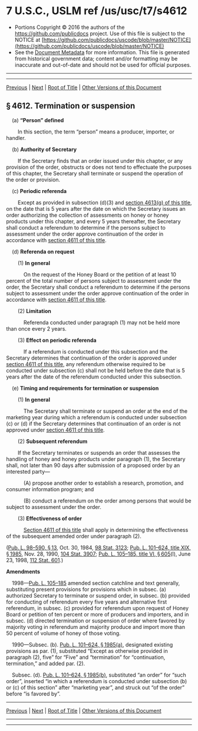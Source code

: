 ---
---

# 7 U.S.C., USLM ref /us/usc/t7/s4612

* Portions Copyright © 2016 the authors of the https://github.com/publicdocs project.
  Use of this file is subject to the NOTICE at [https://github.com/publicdocs/uscode/blob/master/NOTICE](https://github.com/publicdocs/uscode/blob/master/NOTICE)
* See the [Document Metadata](././../../../..//README.md) for more information.
  This file is generated from historical government data; content and/or formatting may be inaccurate and out-of-date and should not be used for official purposes.

----------
----------

[Previous](./../../../..//us/usc/t7/ch77/m__us_usc_t7_s4611.md) | [Next](./../../../..//us/usc/t7/ch77/m__us_usc_t7_s4613.md) | [Root of Title](./../../../../) | [Other Versions of this Document](https://publicdocs.github.io/go/links?ns=uslm&ref=%2Fus%2Fusc%2Ft7%2Fs4612)

## § 4612. Termination or suspension

    (a) __“Person” defined__ 

        In this section, the term “person” means a producer, importer, or handler.

    (b) __Authority of Secretary__ 

        If the Secretary finds that an order issued under this chapter, or any provision of the order, obstructs or does not tend to effectuate the purposes of this chapter, the Secretary shall terminate or suspend the operation of the order or provision.

    (c) __Periodic referenda__ 

        Except as provided in subsection (d)(3) and [section 4613(g) of this title][/us/usc/t7/s4613/g], on the date that is 5 years after the date on which the Secretary issues an order authorizing the collection of assessments on honey or honey products under this chapter, and every 5 years thereafter, the Secretary shall conduct a referendum to determine if the persons subject to assessment under the order approve continuation of the order in accordance with [section 4611 of this title][/us/usc/t7/s4611].

    (d) __Referenda on request__ 

        (1) __In general__ 

            On the request of the Honey Board or the petition of at least 10 percent of the total number of persons subject to assessment under the order, the Secretary shall conduct a referendum to determine if the persons subject to assessment under the order approve continuation of the order in accordance with [section 4611 of this title][/us/usc/t7/s4611].

        (2) __Limitation__ 

            Referenda conducted under paragraph (1) may not be held more than once every 2 years.

        (3) __Effect on periodic referenda__ 

            If a referendum is conducted under this subsection and the Secretary determines that continuation of the order is approved under [section 4611 of this title][/us/usc/t7/s4611], any referendum otherwise required to be conducted under subsection (c) shall not be held before the date that is 5 years after the date of the referendum conducted under this subsection.

    (e) __Timing and requirements for termination or suspension__ 

        (1) __In general__ 

            The Secretary shall terminate or suspend an order at the end of the marketing year during which a referendum is conducted under subsection (c) or (d) if the Secretary determines that continuation of an order is not approved under [section 4611 of this title][/us/usc/t7/s4611].

        (2) __Subsequent referendum__ 

        If the Secretary terminates or suspends an order that assesses the handling of honey and honey products under paragraph (1), the Secretary shall, not later than 90 days after submission of a proposed order by an interested party—

            (A) propose another order to establish a research, promotion, and consumer information program; and

            (B) conduct a referendum on the order among persons that would be subject to assessment under the order.

        (3) __Effectiveness of order__ 

            [Section 4611 of this title][/us/usc/t7/s4611] shall apply in determining the effectiveness of the subsequent amended order under paragraph (2).

([Pub. L. 98–590, § 13][/us/pl/98/590/s13], Oct. 30, 1984, [98 Stat. 3123][/us/stat/98/3123]; [Pub. L. 101–624, title XIX, § 1985][/us/pl/101/624/s1985], Nov. 28, 1990, [104 Stat. 3907][/us/stat/104/3907]; [Pub. L. 105–185, title VI, § 605][/us/pl/105/185/s605](l), June 23, 1998, [112 Stat. 601][/us/stat/112/601].)

 __Amendments__ 

    1998—[Pub. L. 105–185][/us/pl/105/185] amended section catchline and text generally, substituting present provisions for provisions which in subsec. (a) authorized Secretary to terminate or suspend order, in subsec. (b) provided for conducting of referendum every five years and alternative first referendum, in subsec. (c) provided for referendum upon request of Honey Board or petition of ten percent or more of producers and importers, and in subsec. (d) directed termination or suspension of order where favored by majority voting in referendum and majority produce and import more than 50 percent of volume of honey of those voting.

    1990—Subsec. (b). [Pub. L. 101–624, § 1985(a)][/us/pl/101/624/s1985/a], designated existing provisions as par. (1), substituted “Except as otherwise provided in paragraph (2), five” for “Five” and “termination” for “continuation, termination,” and added par. (2).

    Subsec. (d). [Pub. L. 101–624, § 1985(b)][/us/pl/101/624/s1985/b], substituted “an order” for “such order”, inserted “in which a referendum is conducted under subsection (b) or (c) of this section” after “marketing year”, and struck out “of the order” before “is favored by”.

----------

[Previous](./../../../..//us/usc/t7/ch77/m__us_usc_t7_s4611.md) | [Next](./../../../..//us/usc/t7/ch77/m__us_usc_t7_s4613.md) | [Root of Title](./../../../../) | [Other Versions of this Document](https://publicdocs.github.io/go/links?ns=uslm&ref=%2Fus%2Fusc%2Ft7%2Fs4612)

----------
----------

[/us/usc/t7/s4613/g]: https://publicdocs.github.io/go/links?ns=uslm&ref=%2Fus%2Fusc%2Ft7%2Fs4613%2Fg
[/us/usc/t7/s4611]: https://publicdocs.github.io/go/links?ns=uslm&ref=%2Fus%2Fusc%2Ft7%2Fs4611
[/us/usc/t7/s4611]: https://publicdocs.github.io/go/links?ns=uslm&ref=%2Fus%2Fusc%2Ft7%2Fs4611
[/us/usc/t7/s4611]: https://publicdocs.github.io/go/links?ns=uslm&ref=%2Fus%2Fusc%2Ft7%2Fs4611
[/us/usc/t7/s4611]: https://publicdocs.github.io/go/links?ns=uslm&ref=%2Fus%2Fusc%2Ft7%2Fs4611
[/us/usc/t7/s4611]: https://publicdocs.github.io/go/links?ns=uslm&ref=%2Fus%2Fusc%2Ft7%2Fs4611
[/us/pl/98/590/s13]: https://publicdocs.github.io/go/links?ns=uslm&ref=%2Fus%2Fpl%2F98%2F590%2Fs13
[/us/stat/98/3123]: https://publicdocs.github.io/go/links?ns=uslm&ref=%2Fus%2Fstat%2F98%2F3123
[/us/pl/101/624/s1985]: https://publicdocs.github.io/go/links?ns=uslm&ref=%2Fus%2Fpl%2F101%2F624%2Fs1985
[/us/stat/104/3907]: https://publicdocs.github.io/go/links?ns=uslm&ref=%2Fus%2Fstat%2F104%2F3907
[/us/pl/105/185/s605]: https://publicdocs.github.io/go/links?ns=uslm&ref=%2Fus%2Fpl%2F105%2F185%2Fs605
[/us/stat/112/601]: https://publicdocs.github.io/go/links?ns=uslm&ref=%2Fus%2Fstat%2F112%2F601
[/us/pl/105/185]: https://publicdocs.github.io/go/links?ns=uslm&ref=%2Fus%2Fpl%2F105%2F185
[/us/pl/101/624/s1985/a]: https://publicdocs.github.io/go/links?ns=uslm&ref=%2Fus%2Fpl%2F101%2F624%2Fs1985%2Fa
[/us/pl/101/624/s1985/b]: https://publicdocs.github.io/go/links?ns=uslm&ref=%2Fus%2Fpl%2F101%2F624%2Fs1985%2Fb


